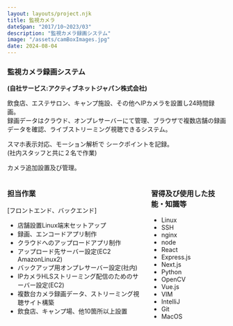 ```yaml
---
layout: layouts/project.njk
title: 監視カメラ
dateSpan: "2017/10~2023/03"
description: "監視カメラ録画システム"
image: "/assets/camBoxImages.jpg"
date: 2024-08-04
---
```

### 監視カメラ録画システム
**(自社サービス:アクティブネットジャパン株式会社)**

飲食店、エステサロン、キャンプ施設、その他へIPカメラを設置し24時間録画。  
録画データはクラウド、オンプレサーバーにて管理、ブラウザで複数店舗の録画データを確認、ライブストリーミング視聴できるシステム。

スマホ表示対応、モーション解析で シークポイントを記録。  
(社内スタッフと共に２名で作業)

カメラ追加設置及び管理。

<div class="columns">
<div class="column">

### 担当作業

[フロントエンド、バックエンド]
- 店舗設置Linux端末セットアップ
- 録画、エンコードアプリ制作
- クラウドへのアップロードアプリ制作
- アップロード先サーバー設定(EC2 AmazonLinux2)
- バックアップ用オンプレサーバー設定(社内)
- IPカメラHLSストリーミング配信のためのサーバー設定(EC2)
- 複数台カメラ録画データ、ストリーミング視聴サイト構築
- 飲食店、キャンプ場、他10箇所以上設置

</div>
<div class="column">

### 習得及び使用した技能・知識等

- Linux
- SSH
- nginx
- node
- React
- Express.js
- Next.js
- Python
- OpenCV
- Vue.js
- VIM
- IntelliJ
- Git
- MacOS

</div>
</div>